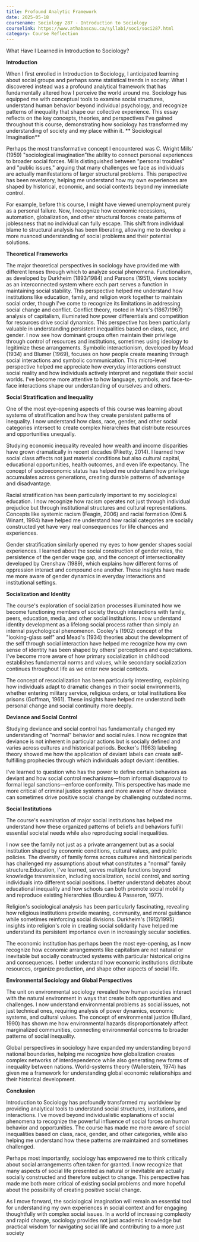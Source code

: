 ```yaml
---
title: Profound Analytic Framework
date: 2025-05-18
coursename: Sociology 287 - Introduction to Sociology
courselink: https://www.athabascau.ca/syllabi/soci/soci287.html
category: Course Reflection
---
```



What Have I Learned in Introduction to Sociology?

**Introduction**

When I first enrolled in Introduction to Sociology, I anticipated learning about social groups and perhaps some statistical trends in society. What I discovered instead was a profound analytical framework that  has fundamentally altered how I perceive the world around me. Sociology has equipped me with conceptual tools to examine social structures, understand human behavior beyond individual psychology, and recognize patterns of inequality that shape our collective experience. This essay reflects on the key concepts, theories, and perspectives I've gained throughout this course, demonstrating how sociology has transformed my understanding of society and my place within it.
**
Sociological Imagination**

Perhaps the most transformative concept I encountered was C. Wright Mills' (1959) "sociological imagination”the ability to connect personal experiences to broader social forces. Mills distinguished 
between "personal troubles" and "public issues," arguing that many challenges we face as individuals are actually manifestations of larger structural problems. This perspective has been revelatory, helping 
me understand how my own experiences are shaped by historical, economic, and social contexts beyond my immediate control.

For example, before this course, I might have viewed unemployment purely as a personal failure. Now, I  recognize how economic recessions, automation, globalization, and other structural forces create 
patterns of joblessness that no individual can fully escape. This shift from individual blame to structural analysis has been liberating, allowing me to develop a more nuanced understanding of social problems 
and their potential solutions.

**Theoretical Frameworks**

The major theoretical perspectives in sociology have provided me with different lenses through which to analyze social phenomena. Functionalism, as developed by Durkheim (1893/1984) and Parsons (1951), views society as an interconnected system where each part serves a function in maintaining social stability. This perspective helped me understand how institutions like education, family, and religion work together to maintain social order, though I've come to recognize its limitations in addressing social change and conflict. Conflict theory, rooted in Marx's (1867/1967) analysis of capitalism, illuminated how power differentials  and competition for resources drive social dynamics. This perspective has been particularly valuable in understanding persistent inequalities based on class, race, and gender. I now see how dominant groups often maintain their privilege through control of 
resources and institutions, sometimes using ideology to legitimize these arrangements. Symbolic interactionism, developed by Mead (1934) and Blumer (1969), focuses on how people create 
meaning through social interactions and symbolic communication. This micro-level perspective helped me appreciate how everyday interactions construct social reality and how individuals actively interpret 
and negotiate their social worlds. I've become more attentive to how language, symbols, and face-to-face interactions shape our understanding of ourselves and others.

**Social Stratification and Inequality**

One of the most eye-opening aspects of this course was learning about systems of stratification and how they create persistent patterns of inequality. I now understand how class, race, gender, and other social categories intersect to create complex hierarchies that distribute resources and opportunities unequally.

Studying economic inequality revealed how wealth and income disparities have grown dramatically in recent decades (Piketty, 2014). I learned how social class affects not just material conditions but also 
cultural capital, educational opportunities, health outcomes, and even life expectancy. The concept of socioeconomic status has helped me understand how privilege accumulates across generations, creating
durable patterns of advantage and disadvantage.

Racial stratification has been particularly important to my sociological education. I now recognize how racism operates not just through individual prejudice but through institutional structures and cultural 
representations. Concepts like systemic racism (Feagin, 2006) and racial formation (Omi & Winant, 1994) have helped me understand how racial categories are socially constructed yet have very real 
consequences for life chances and experiences.

Gender stratification similarly opened my eyes to how gender shapes social experiences. I learned about the social construction of gender roles, the persistence of the gender wage gap, and the concept of 
intersectionality developed by Crenshaw (1989), which explains how different forms of oppression interact and compound one another. These insights have made me more aware of gender dynamics in 
everyday interactions and institutional settings.

**Socialization and Identity**

The course's exploration of socialization processes illuminated how we become functioning members of society through interactions with family, peers, education, media, and other social institutions. I now 
understand identity development as a lifelong social process rather than simply an internal psychological phenomenon. Cooley's (1902) concept of the "looking-glass self" and Mead's (1934) theories about the development of the self through social interaction have helped me recognize how my own sense of identity has been shaped by others' perceptions and expectations. I've become more aware of how primary socialization in childhood establishes fundamental norms and values, while secondary socialization continues throughout life as we enter new social contexts.

The concept of resocialization has been particularly interesting, explaining how individuals adapt to dramatic changes in their social environments, whether entering military service, religious orders, or 
total institutions like prisons (Goffman, 1961). These insights have helped me understand both personal change and social continuity more deeply.

**Deviance and Social Control**

Studying deviance and social control has fundamentally changed my understanding of "normal" behavior and social rules. I now recognize that deviance is not inherent in particular actions but is 
socially defined and varies across cultures and historical periods. Becker's (1963) labeling theory showed me how the application of deviant labels can create self-fulfilling prophecies through which individuals  adopt deviant identities.

I've learned to question who has the power to define certain behaviors as deviant and how social control mechanisms—from informal disapproval to formal legal sanctions—enforce conformity. This 
perspective has made me more critical of criminal justice systems and more aware of how deviance can sometimes drive positive social change by challenging outdated norms.

**Social Institutions**

The course's examination of major social institutions has helped me understand how these organized patterns of beliefs and behaviors fulfill essential societal needs while also reproducing social inequalities.

I now see the family not just as a private arrangement but as a social institution shaped by economic conditions, cultural values, and public policies. The diversity of family forms across cultures and 
historical periods has challenged my assumptions about what constitutes a "normal" family structure.Education, I've learned, serves multiple functions beyond knowledge transmission, including 
socialization, social control, and sorting individuals into different social positions. I better understand debates about educational inequality and how schools can both promote social mobility and reproduce 
existing hierarchies (Bourdieu & Passeron, 1977).

Religion's sociological analysis has been particularly fascinating, revealing how religious institutions provide meaning, community, and moral guidance while sometimes reinforcing social divisions. 
Durkheim's (1912/1995) insights into religion's role in creating social solidarity have helped me understand its persistent importance even in increasingly secular societies.

The economic institution has perhaps been the most eye-opening, as I now recognize how economic arrangements like capitalism are not natural or inevitable but socially constructed systems with 
particular historical origins and consequences. I better understand how economic institutions distribute resources, organize production, and shape other aspects of social life.

**Environmental Sociology and Global Perspectives**

The unit on environmental sociology revealed how human societies interact with the natural environment in ways that create both opportunities and challenges. I now understand environmental 
problems as social issues, not just technical ones, requiring analysis of power dynamics, economic systems, and cultural values. The concept of environmental justice (Bullard, 1990) has shown me how 
environmental hazards disproportionately affect marginalized communities, connecting environmental 
concerns to broader patterns of social inequality.

Global perspectives in sociology have expanded my understanding beyond national boundaries, helping me recognize how globalization creates complex networks of interdependence while also generating 
new forms of inequality between nations. World-systems theory (Wallerstein, 1974) has given me a framework for understanding global economic relationships and their historical development.

**Conclusion**

Introduction to Sociology has profoundly transformed my worldview by providing analytical tools to understand social structures, institutions, and interactions. I've moved beyond individualistic explanations of social phenomena to recognize the powerful influence of social forces on human 
behavior and opportunities. The course has made me more aware of social inequalities based on class, race, gender, and other categories, while also helping me understand how these patterns are 
maintained and sometimes challenged.

Perhaps most importantly, sociology has empowered me to think critically about social arrangements 
often taken for granted. I now recognize that many aspects of social life presented as natural or 
inevitable are actually socially constructed and therefore subject to change. This perspective has made 
me both more critical of existing social problems and more hopeful about the possibility of creating 
positive social change.

As I move forward, the sociological imagination will remain an essential tool for understanding my own experiences in social context and for engaging thoughtfully with complex social issues. In a world of increasing complexity and rapid change, sociology provides not just academic knowledge but practical wisdom for navigating social life and contributing to a more just society
